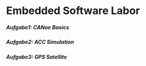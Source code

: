 # Embedded Software Labor

##### Aufgabe1: CANoe Basics 
##### Aufgabe2: ACC Simulation 
##### Aufgabe3: GPS Satellite
